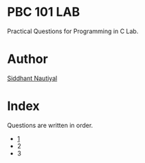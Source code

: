 # PBC 101 LAB
Practical Questions for Programming in C Lab.

# Author
[Siddhant Nautiyal](https://linktr.ee/COMICSID)

# Index
Questions are written in order.

- [1](https://github.com/WatashiwaSid/c-dev/blob/main/PBC-101-LAB/1-farmer.c)
- 2
- 3
